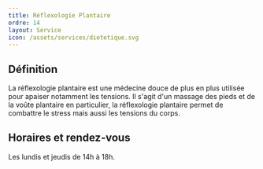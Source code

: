 ```yaml
---
title: Réflexologie Plantaire
ordre: 14
layout: Service
icon: /assets/services/dietetique.svg
---
```


## Définition

La réflexologie plantaire est une médecine douce de plus en plus utilisée pour apaiser notamment les tensions. Il s'agit d'un massage des pieds et de la voûte plantaire en particulier, la réflexologie plantaire permet de combattre le stress mais aussi les tensions du corps.

## Horaires et rendez-vous

Les lundis et jeudis de 14h à 18h.
